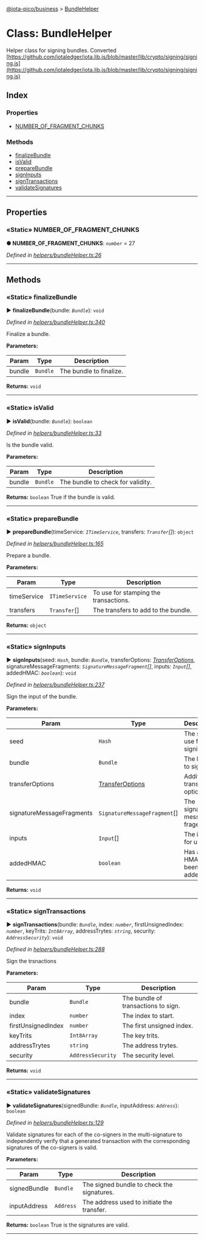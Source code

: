 [@iota-pico/business](../README.md) > [BundleHelper](../classes/bundlehelper.md)



# Class: BundleHelper


Helper class for signing bundles. Converted [https://github.com/iotaledger/iota.lib.js/blob/master/lib/crypto/signing/signing.js](https://github.com/iotaledger/iota.lib.js/blob/master/lib/crypto/signing/signing.js)

## Index

### Properties

* [NUMBER_OF_FRAGMENT_CHUNKS](bundlehelper.md#number_of_fragment_chunks)


### Methods

* [finalizeBundle](bundlehelper.md#finalizebundle)
* [isValid](bundlehelper.md#isvalid)
* [prepareBundle](bundlehelper.md#preparebundle)
* [signInputs](bundlehelper.md#signinputs)
* [signTransactions](bundlehelper.md#signtransactions)
* [validateSignatures](bundlehelper.md#validatesignatures)



---
## Properties
<a id="number_of_fragment_chunks"></a>

### «Static» NUMBER_OF_FRAGMENT_CHUNKS

**●  NUMBER_OF_FRAGMENT_CHUNKS**:  *`number`*  = 27

*Defined in [helpers/bundleHelper.ts:26](https://github.com/iotaeco/iota-pico-business/blob/be1d62c/src/helpers/bundleHelper.ts#L26)*





___


## Methods
<a id="finalizebundle"></a>

### «Static» finalizeBundle

► **finalizeBundle**(bundle: *`Bundle`*): `void`



*Defined in [helpers/bundleHelper.ts:340](https://github.com/iotaeco/iota-pico-business/blob/be1d62c/src/helpers/bundleHelper.ts#L340)*



Finalize a bundle.


**Parameters:**

| Param | Type | Description |
| ------ | ------ | ------ |
| bundle | `Bundle`   |  The bundle to finalize. |





**Returns:** `void`





___

<a id="isvalid"></a>

### «Static» isValid

► **isValid**(bundle: *`Bundle`*): `boolean`



*Defined in [helpers/bundleHelper.ts:33](https://github.com/iotaeco/iota-pico-business/blob/be1d62c/src/helpers/bundleHelper.ts#L33)*



Is the bundle valid.


**Parameters:**

| Param | Type | Description |
| ------ | ------ | ------ |
| bundle | `Bundle`   |  The bundle to check for validity. |





**Returns:** `boolean`
True if the bundle is valid.






___

<a id="preparebundle"></a>

### «Static» prepareBundle

► **prepareBundle**(timeService: *`ITimeService`*, transfers: *`Transfer`[]*): `object`



*Defined in [helpers/bundleHelper.ts:165](https://github.com/iotaeco/iota-pico-business/blob/be1d62c/src/helpers/bundleHelper.ts#L165)*



Prepare a bundle.


**Parameters:**

| Param | Type | Description |
| ------ | ------ | ------ |
| timeService | `ITimeService`   |  To use for stamping the transactions. |
| transfers | `Transfer`[]   |  The transfers to add to the bundle. |





**Returns:** `object`





___

<a id="signinputs"></a>

### «Static» signInputs

► **signInputs**(seed: *`Hash`*, bundle: *`Bundle`*, transferOptions: *[TransferOptions](../#transferoptions)*, signatureMessageFragments: *`SignatureMessageFragment`[]*, inputs: *`Input`[]*, addedHMAC: *`boolean`*): `void`



*Defined in [helpers/bundleHelper.ts:237](https://github.com/iotaeco/iota-pico-business/blob/be1d62c/src/helpers/bundleHelper.ts#L237)*



Sign the input of the bundle.


**Parameters:**

| Param | Type | Description |
| ------ | ------ | ------ |
| seed | `Hash`   |  The seed to use for signing. |
| bundle | `Bundle`   |  The bundle to sign. |
| transferOptions | [TransferOptions](../#transferoptions)   |  Additional transfer options. |
| signatureMessageFragments | `SignatureMessageFragment`[]   |  The signature message fragemtns. |
| inputs | `Input`[]   |  The input for use. |
| addedHMAC | `boolean`   |  Has an HMAC been added. |





**Returns:** `void`





___

<a id="signtransactions"></a>

### «Static» signTransactions

► **signTransactions**(bundle: *`Bundle`*, index: *`number`*, firstUnsignedIndex: *`number`*, keyTrits: *`Int8Array`*, addressTrytes: *`string`*, security: *`AddressSecurity`*): `void`



*Defined in [helpers/bundleHelper.ts:288](https://github.com/iotaeco/iota-pico-business/blob/be1d62c/src/helpers/bundleHelper.ts#L288)*



Sign the trsnactions


**Parameters:**

| Param | Type | Description |
| ------ | ------ | ------ |
| bundle | `Bundle`   |  The bundle of transactions to sign. |
| index | `number`   |  The index to start. |
| firstUnsignedIndex | `number`   |  The first unsigned index. |
| keyTrits | `Int8Array`   |  The key trits. |
| addressTrytes | `string`   |  The address trytes. |
| security | `AddressSecurity`   |  The security level. |





**Returns:** `void`





___

<a id="validatesignatures"></a>

### «Static» validateSignatures

► **validateSignatures**(signedBundle: *`Bundle`*, inputAddress: *`Address`*): `boolean`



*Defined in [helpers/bundleHelper.ts:129](https://github.com/iotaeco/iota-pico-business/blob/be1d62c/src/helpers/bundleHelper.ts#L129)*



Validate signatures for each of the co-signers in the multi-signature to independently verify that a generated transaction with the corresponding signatures of the co-signers is valid.


**Parameters:**

| Param | Type | Description |
| ------ | ------ | ------ |
| signedBundle | `Bundle`   |  The signed bundle to check the signatures. |
| inputAddress | `Address`   |  The address used to initiate the transfer. |





**Returns:** `boolean`
True is the signatures are valid.






___


